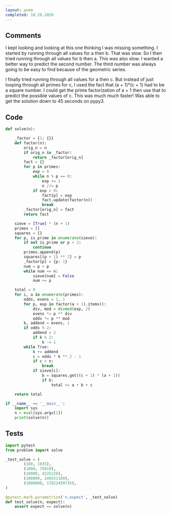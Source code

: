 ```yaml
---
layout: poem
completed: 10.28.2020
---
```


## Comments

I kept looking and looking at this one thinking I was missing something.  I
started by running through all values for a then b.  That was slow.  So I then
tried running through all values for b then a.  This was also slow.  I wanted a
better way to predict the second number.  The third number was always going to
be easy to find because of the geometric series.

I finally tried running through all values for a then c.  But instead of just
looping through all primes for c, I used the fact that (a + 1)*(c + 1) had to
be a square number.  I could get the prime factorization of a + 1 then use that
to predict the possible values of c.  This was much much faster!  Was able to
get the solution down to 45 seconds on pypy3.

## Code

```python
def solve(n):

    _factor = {1: {}}
    def factor(n):
        orig_n = n
        if orig_n in _factor:
            return _factor[orig_n]
        fact = {}
        for p in primes:
            exp = 0
            while n % p == 0:
                exp += 1
                n //= p
            if exp > 0:
                fact[p] = exp
                fact.update(factor(n))
                break
        _factor[orig_n] = fact
        return fact

    sieve = [True] * (n + 1)
    primes = []
    squares = {}
    for p, is_prime in enumerate(sieve):
        if not is_prime or p < 2:
            continue
        primes.append(p)
        squares[(p + 1) ** 2] = p
        _factor[p] = {p: 1}
        num = p + p
        while num <= n:
            sieve[num] = False
            num += p

    total = 0
    for i, a in enumerate(primes):
        odds, evens = 1, 1
        for p, exp in factor(a + 1).items():
            div, mod = divmod(exp, 2)
            evens *= p ** div
            odds *= p ** mod
        k, addend = evens, 1
        if odds % 2:
            addend = 2
            if k % 2:
                k -= 1
        while True:
            k += addend
            c = odds * k ** 2 - 1
            if c > n:
                break
            if sieve[c]:
                b = squares.get((c + 1) * (a + 1))
                if b:
                    total += a + b + c

    return total

if __name__ == '__main__':
    import sys
    n = eval(sys.argv[1])
    print(solve(n))
```

## Tests

```python
import pytest
from problem import solve

_test_solve = (
        (100, 1035),
        (1000, 75019),
        (10000, 4225228),
        (100000, 249551109),
        (1000000, 17822459735),
)

@pytest.mark.parametrize('n,expect', _test_solve)
def test_solve(n, expect):
    assert expect == solve(n)
```
